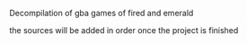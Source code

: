 Decompilation of gba games of fired and emerald 

the sources will be added in order once the project is finished 
